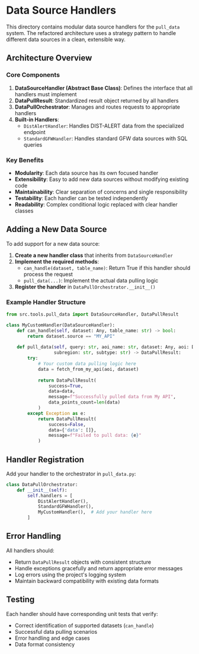 # Data Source Handlers

This directory contains modular data source handlers for the `pull_data` system. The refactored architecture uses a strategy pattern to handle different data sources in a clean, extensible way.

## Architecture Overview

### Core Components

1. **DataSourceHandler (Abstract Base Class)**: Defines the interface that all handlers must implement
2. **DataPullResult**: Standardized result object returned by all handlers
3. **DataPullOrchestrator**: Manages and routes requests to appropriate handlers
4. **Built-in Handlers**:
   - `DistAlertHandler`: Handles DIST-ALERT data from the specialized endpoint
   - `StandardGFWHandler`: Handles standard GFW data sources with SQL queries

### Key Benefits

- **Modularity**: Each data source has its own focused handler
- **Extensibility**: Easy to add new data sources without modifying existing code
- **Maintainability**: Clear separation of concerns and single responsibility
- **Testability**: Each handler can be tested independently
- **Readability**: Complex conditional logic replaced with clear handler classes

## Adding a New Data Source

To add support for a new data source:

1. **Create a new handler class** that inherits from `DataSourceHandler`
2. **Implement the required methods**:
   - `can_handle(dataset, table_name)`: Return True if this handler should process the request
   - `pull_data(...)`: Implement the actual data pulling logic
3. **Register the handler** in `DataPullOrchestrator.__init__()`

### Example Handler Structure

```python
from src.tools.pull_data import DataSourceHandler, DataPullResult

class MyCustomHandler(DataSourceHandler):
    def can_handle(self, dataset: Any, table_name: str) -> bool:
        return dataset.source == "MY_API"
    
    def pull_data(self, query: str, aoi_name: str, dataset: Any, aoi: Dict, 
                  subregion: str, subtype: str) -> DataPullResult:
        try:
            # Your custom data pulling logic here
            data = fetch_from_my_api(aoi, dataset)
            
            return DataPullResult(
                success=True,
                data=data,
                message=f"Successfully pulled data from My API",
                data_points_count=len(data)
            )
        except Exception as e:
            return DataPullResult(
                success=False,
                data={'data': []},
                message=f"Failed to pull data: {e}"
            )
```

## Handler Registration

Add your handler to the orchestrator in `pull_data.py`:

```python
class DataPullOrchestrator:
    def __init__(self):
        self.handlers = [
            DistAlertHandler(),
            StandardGFWHandler(),
            MyCustomHandler(),  # Add your handler here
        ]
```

## Error Handling

All handlers should:
- Return `DataPullResult` objects with consistent structure
- Handle exceptions gracefully and return appropriate error messages
- Log errors using the project's logging system
- Maintain backward compatibility with existing data formats

## Testing

Each handler should have corresponding unit tests that verify:
- Correct identification of supported datasets (`can_handle`)
- Successful data pulling scenarios
- Error handling and edge cases
- Data format consistency
